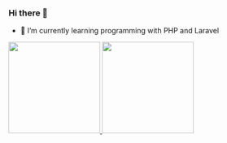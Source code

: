 ### Hi there 👋
- 🌱 I’m currently learning programming with PHP and Laravel

<div>
    <a href="https://github.com/lucas-catto">
    <img height="180em" src="https://github-readme-stats.vercel.app/api?username=lucas-catto&show_icons=true&theme=dracula&include_all_commits=true$count_private=true"/>
    <img height="180em" src="https://github-readme-stats.vercel.app/api/top-langs/?username=lucas-catto&layout=compact&langs_count=16&theme=dracula"/>
</div>

##

<!--
**lucas-catto/lucas-catto** is a ✨ _special_ ✨ repository because its `README.md` (this file) appears on your GitHub profile.

Here are some ideas to get you started:

- 🔭 I’m currently working on ...
- 👯 I’m looking to collaborate on ...
- 🤔 I’m looking for help with ...
- 💬 Ask me about ...
- 📫 How to reach me: ...
- 😄 Pronouns: ...
- ⚡ Fun fact: ...
-->
